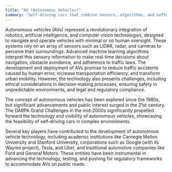 ```yaml
---
title: "AV (Autonomous Vehicles)"
summary: "Self-driving cars that combine sensors, algorithms, and software to navigate and drive without human intervention."
---
```

Autonomous vehicles (AVs) represent a revolutionary integration of robotics, artificial intelligence, and computer vision technologies, designed to navigate and operate vehicles with minimal or no human oversight. These systems rely on an array of sensors such as LiDAR, radar, and cameras to perceive their surroundings. Advanced machine learning algorithms interpret this sensory information to make real-time decisions about navigation, obstacle avoidance, and adherence to traffic laws. The development and deployment of AVs promise to reduce traffic accidents caused by human error, increase transportation efficiency, and transform urban mobility. However, the technology also presents challenges, including ethical considerations in decision-making processes, ensuring safety in unpredictable environments, and legal and regulatory compliance.

The concept of autonomous vehicles has been explored since the 1980s, but significant advancements and public interest surged in the 21st century. The DARPA Grand Challenges in the mid-2000s significantly propelled forward the technology and visibility of autonomous vehicles, showcasing the feasibility of self-driving cars in complex environments.

Several key players have contributed to the development of autonomous vehicle technology, including academic institutions like Carnegie Mellon University and Stanford University, corporations such as Google (with its Waymo project), Tesla, and Uber, and traditional automotive companies like Ford and General Motors. These entities have been instrumental in advancing the technology, testing, and pushing for regulatory frameworks to accommodate AVs on public roads.

